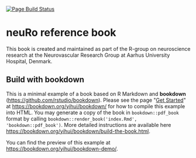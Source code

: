 [![Page Build Status](https://github.com/agdamsbo/neuro-group/actions/workflows/pages/pages-build-deployment/badge.svg)](https://github.com/agdamsbo/neuro-group/actions/workflows/pages/pages-build-deployment)

# neuRo reference book
This book is created and maintained as part of the R-group on neuroscience research at the Neurovascular Research Group at Aarhus University Hospital, Denmark.

## Build with bookdown
This is a minimal example of a book based on R Markdown and **bookdown** (https://github.com/rstudio/bookdown). Please see the page "[Get Started](https://bookdown.org/yihui/bookdown/get-started.html)" at https://bookdown.org/yihui/bookdown/ for how to compile this example into HTML. You may generate a copy of the book in `bookdown::pdf_book` format by calling `bookdown::render_book('index.Rmd', 'bookdown::pdf_book')`. More detailed instructions are available here https://bookdown.org/yihui/bookdown/build-the-book.html.

You can find the preview of this example at https://bookdown.org/yihui/bookdown-demo/.
